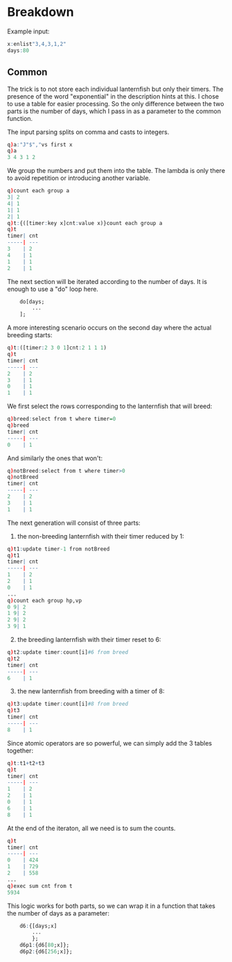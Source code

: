 # Breakdown
Example input:
```q
x:enlist"3,4,3,1,2"
days:80
```

## Common
The trick is to not store each individual lanternfish but only their timers. The presence of the
word "exponential" in the description hints at this. I chose to use a table for easier processing.
So the only difference between the two parts is the number of days, which I pass in as a parameter
to the common function.

The input parsing splits on comma and casts to integers.
```q
q)a:"J"$","vs first x
q)a
3 4 3 1 2
```
We group the numbers and put them into the table. The lambda is only there to avoid repetition or
introducing another variable.
```q
q)count each group a
3| 2
4| 1
1| 1
2| 1
q)t:{([timer:key x]cnt:value x)}count each group a
q)t
timer| cnt
-----| ---
3    | 2
4    | 1
1    | 1
2    | 1
```
The next section will be iterated according to the number of days. It is enough to use a "do" loop
here.
```q
    do[days;
        ...
    ];
```
A more interesting scenario occurs on the second day where the actual breeding starts:
```q
q)t:([timer:2 3 0 1]cnt:2 1 1 1)
q)t
timer| cnt
-----| ---
2    | 2
3    | 1
0    | 1
1    | 1
```
We first select the rows corresponding to the lanternfish that will breed:
```q
q)breed:select from t where timer=0
q)breed
timer| cnt
-----| ---
0    | 1
```
And similarly the ones that won't:
```q
q)notBreed:select from t where timer>0
q)notBreed
timer| cnt
-----| ---
2    | 2
3    | 1
1    | 1
```
The next generation will consist of three parts:
1. the non-breeding lanternfish with their timer reduced by 1:
```q
q)t1:update timer-1 from notBreed
q)t1
timer| cnt
-----| ---
1    | 2
2    | 1
0    | 1
...
q)count each group hp,vp
0 9| 2
1 9| 2
2 9| 2
3 9| 1
```
2. the breeding lanternfish with their timer reset to 6:
```q
q)t2:update timer:count[i]#6 from breed
q)t2
timer| cnt
-----| ---
6    | 1
```
3. the new lanternfish from breeding with a timer of 8:
```q
q)t3:update timer:count[i]#8 from breed
q)t3
timer| cnt
-----| ---
8    | 1
```
Since atomic operators are so powerful, we can simply add the 3 tables together:
```q
q)t:t1+t2+t3
q)t
timer| cnt
-----| ---
1    | 2
2    | 1
0    | 1
6    | 1
8    | 1
```
At the end of the iteraton, all we need is to sum the counts.
```q
q)t
timer| cnt
-----| ---
0    | 424
1    | 729
2    | 558
...
q)exec sum cnt from t
5934
```

This logic works for both parts, so we can wrap it in a function that takes the number of days as a
parameter:
```q
    d6:{[days;x]
        ...
        };
    d6p1:{d6[80;x]};
    d6p2:{d6[256;x]};
```
